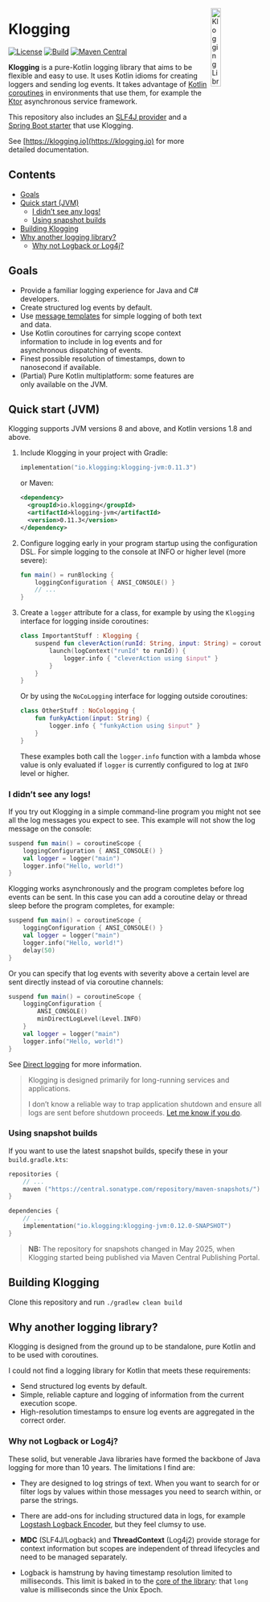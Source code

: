 <img src="docs/klogging.svg" width="20%" height="auto" alt="Klogging Library"
align="right"/>

# Klogging

[![License](https://img.shields.io/badge/License-Apache%202.0-blue.svg)](https://opensource.org/licenses/Apache-2.0)
[![Build](https://github.com/klogging/klogging/actions/workflows/build-klogging.yml/badge.svg)](https://github.com/klogging/klogging/actions/workflows/build-klogging.yml)
[![Maven Central](https://img.shields.io/maven-central/v/io.klogging/klogging-jvm.svg?label=maven%20central)](https://central.sonatype.com/search?smo=true&q=io.klogging%3Aklogging-jvm)

**Klogging** is a pure-Kotlin logging library that aims to be flexible and
easy to use. It uses Kotlin idioms for creating loggers and sending log
events. It takes advantage of
[Kotlin coroutines](https://kotlinlang.org/docs/coroutines-guide.html) in
environments that use them, for example the [Ktor](https://ktor.io)
asynchronous service framework.

This repository also includes an [SLF4J provider](slf4j-klogging) and a
[Spring Boot starter](klogging-spring-boot-starter)
that use Klogging.

See [https://klogging.io](https://klogging.io) for more detailed documentation.

## Contents

- [Goals](#goals)
- [Quick start (JVM)](#quick-start-jvm)
    - [I didn’t see any logs!](#i-didnt-see-any-logs)
    - [Using snapshot builds](#using-snapshot-builds)
- [Building Klogging](#building-klogging)
- [Why another logging library?](#why-another-logging-library)
    - [Why not Logback or Log4j?](#why-not-logback-or-log4j)

## Goals

- Provide a familiar logging experience for Java and C# developers.
- Create structured log events by default.
- Use [message templates](https://messagetemplates.org) for simple logging of
  both text and data.
- Use Kotlin coroutines for carrying scope context information to include in log
  events and for asynchronous dispatching of events.
- Finest possible resolution of timestamps, down to nanosecond if available.
- (Partial) Pure Kotlin multiplatform: some features are only available on the JVM.

## Quick start (JVM)

Klogging supports JVM versions 8 and above, and Kotlin versions 1.8 and above.

1. Include Klogging in your project with Gradle:

   ```kotlin
   implementation("io.klogging:klogging-jvm:0.11.3")
   ```

   or Maven:

   ```xml
   <dependency>
     <groupId>io.klogging</groupId>
     <artifactId>klogging-jvm</artifactId>
     <version>0.11.3</version>
   </dependency>
   ```

2. Configure logging early in your program startup using the configuration
   DSL. For simple logging to the console at INFO or higher level (more
   severe):

    ```kotlin
    fun main() = runBlocking {
        loggingConfiguration { ANSI_CONSOLE() }
        // ...
    }
    ```

3. Create a `logger` attribute for a class, for example by using the `Klogging` interface for
   logging inside
   coroutines:

    ```kotlin
    class ImportantStuff : Klogging {
        suspend fun cleverAction(runId: String, input: String) = coroutineScope {
            launch(logContext("runId" to runId)) {
                logger.info { "cleverAction using $input" }
            }
        }
    }
    ```

   Or by using the `NoCoLogging` interface for logging outside coroutines:

    ```kotlin
    class OtherStuff : NoCologging {
        fun funkyAction(input: String) {
            logger.info { "funkyAction using $input" }
        }
    }
    ```
   These examples both call the `logger.info` function with a lambda whose value is only evaluated
   if `logger` is currently configured to log at `INFO` level or higher.

### I didn’t see any logs!

If you try out Klogging in a simple command-line program you might not see all the log messages you
expect to see. This example will not show the log message on the console:

```kotlin
suspend fun main() = coroutineScope {
    loggingConfiguration { ANSI_CONSOLE() }
    val logger = logger("main")
    logger.info("Hello, world!")
}
```

Klogging works asynchronously and the program completes before log events can be
sent. In this case you can add a coroutine delay or thread sleep before the program completes,
for example:

```kotlin
suspend fun main() = coroutineScope {
    loggingConfiguration { ANSI_CONSOLE() }
    val logger = logger("main")
    logger.info("Hello, world!")
    delay(50)
}
```

Or you can specify that log events with severity above a certain level are sent directly instead of
via coroutine channels:

```kotlin
suspend fun main() = coroutineScope {
    loggingConfiguration {
        ANSI_CONSOLE()
        minDirectLogLevel(Level.INFO)
    }
    val logger = logger("main")
    logger.info("Hello, world!")
}
```

See [Direct logging](https://klogging.io/docs/concepts/direct-logging) for more information.

> Klogging is designed primarily for long-running services and applications.
>
> I don’t know a reliable way to trap application shutdown and ensure all logs are sent before
> shutdown proceeds. [Let me know if you do](mailto:info@klogging.io).

### Using snapshot builds

If you want to use the latest snapshot builds, specify these in your `build.gradle.kts`:

```kotlin
repositories {
    // ...
    maven ("https://central.sonatype.com/repository/maven-snapshots/")
}

dependencies {
    // ...
    implementation("io.klogging:klogging-jvm:0.12.0-SNAPSHOT")
}
```

> **NB:** The repository for snapshots changed in May 2025, when Klogging started being published via Maven Central
> Publishing Portal.

## Building Klogging

Clone this repository and run `./gradlew clean build`

## Why another logging library?

Klogging is designed from the ground up to be standalone, pure Kotlin and to
be used with coroutines.

I could not find a logging library for Kotlin that meets these requirements:

* Send structured log events by default.
* Simple, reliable capture and logging of information from the current execution scope.
* High-resolution timestamps to ensure log events are aggregated in the
  correct order.

### Why not Logback or Log4j?

These solid, but venerable Java libraries have formed the backbone of Java logging for more than 10
years. The limitations I find are:

* They are designed to log strings of text. When you want to search for or filter logs by values
  within those messages you need to search within, or parse the strings.

* There are add-ons for including structured data in logs, for example
  [Logstash Logback Encoder](https://github.com/logstash/logstash-logback-encoder), but they feel
  clumsy to use.

* **MDC** (SLF4J/Logback) and **ThreadContext** (Log4j2) provide storage for context information but
  scopes are independent of thread lifecycles and need to be managed separately.

* Logback is hamstrung by having timestamp resolution limited to milliseconds. This limit is baked
  in to the
  [core of the library](https://github.com/qos-ch/logback/blob/a154cd1b564d436c90a26b8cb1a2e8ffff0a4a47/logback-classic/src/main/java/ch/qos/logback/classic/spi/ILoggingEvent.java#L83):
  that `long` value is milliseconds since the Unix Epoch.
